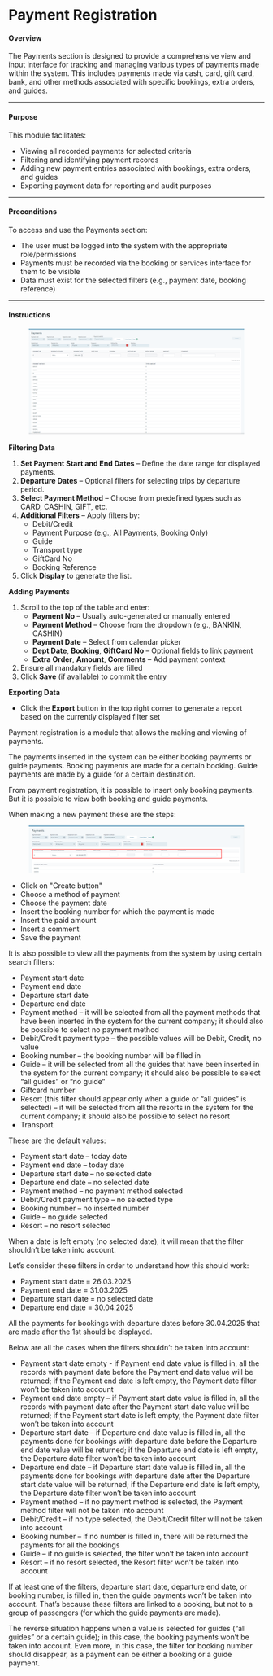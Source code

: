 # Payment Registration

#### Overview

The Payments section is designed to provide a comprehensive view and input interface for tracking and managing various types of payments made within the system. This includes payments made via cash, card, gift card, bank, and other methods associated with specific bookings, extra orders, and guides.

***

#### Purpose

This module facilitates:

* Viewing all recorded payments for selected criteria
* Filtering and identifying payment records
* Adding new payment entries associated with bookings, extra orders, and guides
* Exporting payment data for reporting and audit purposes

***

#### Preconditions

To access and use the Payments section:

* The user must be logged into the system with the appropriate role/permissions
* Payments must be recorded via the booking or services interface for them to be visible
* Data must exist for the selected filters (e.g., payment date, booking reference)

***

#### Instructions

<figure><img src="../.gitbook/assets/image (1) (1) (1) (1) (1) (1) (1) (1) (1) (1) (1).png" alt=""><figcaption></figcaption></figure>

**Filtering Data**

1. **Set Payment Start and End Dates** – Define the date range for displayed payments.
2. **Departure Dates** – Optional filters for selecting trips by departure period.
3. **Select Payment Method** – Choose from predefined types such as CARD, CASHIN, GIFT, etc.
4. **Additional Filters** – Apply filters by:
   * Debit/Credit
   * Payment Purpose (e.g., All Payments, Booking Only)
   * Guide
   * Transport type
   * GiftCard No
   * Booking Reference
5. Click **Display** to generate the list.

**Adding Payments**

1. Scroll to the top of the table and enter:
   * **Payment No** – Usually auto-generated or manually entered
   * **Payment Method** – Choose from the dropdown (e.g., BANKIN, CASHIN)
   * **Payment Date** – Select from calendar picker
   * **Dept Date**, **Booking**, **GiftCard No** – Optional fields to link payment
   * **Extra Order**, **Amount**, **Comments** – Add payment context
2. Ensure all mandatory fields are filled
3. Click **Save** (if available) to commit the entry

**Exporting Data**

* Click the **Export** button in the top right corner to generate a report based on the currently displayed filter set

Payment registration is a module that allows the making and viewing of payments.

The payments inserted in the system can be either booking payments or guide payments. Booking payments are made for a certain booking. Guide payments are made by a guide for a certain destination.

From payment registration, it is possible to insert only booking payments. But it is possible to view both booking and guide payments.

When making a new payment these are the steps:

<figure><img src="../.gitbook/assets/image (4) (1) (1) (1) (1) (1) (1) (1) (1) (1) (1) (1) (1) (1) (1) (1) (1) (1) (1) (1) (1) (1) (1) (1) (1) (1) (1) (1) (1) (1) (1) (1) (1) (1) (1).png" alt=""><figcaption></figcaption></figure>

* Click on "Create button"
* Choose a method of payment
* Choose the payment date
* Insert the booking number for which the payment is made
* Insert the paid amount
* Insert a comment
* Save the payment

It is also possible to view all the payments from the system by using certain search filters:

* Payment start date
* Payment end date
* Departure start date
* Departure end date
* Payment method – it will be selected from all the payment methods that have been inserted in the system for the current company; it should also be possible to select no payment method
* Debit/Credit payment type – the possible values will be Debit, Credit, no value
* Booking number – the booking number will be filled in
* Guide – it will be selected from all the guides that have been inserted in the system for the current company; it should also be possible to select “all guides” or “no guide”
* Giftcard number
* Resort (this filter should appear only when a guide or “all guides” is selected) – it will be selected from all the resorts in the system for the current company; it should also be possible to select no resort
* Transport

These are the default values:

* Payment start date – today date
* Payment end date – today date
* Departure start date – no selected date
* Departure end date – no selected date
* Payment method – no payment method selected
* Debit/Credit payment type – no selected type
* Booking number – no inserted number
* Guide – no guide selected
* Resort – no resort selected

When a date is left empty (no selected date), it will mean that the filter shouldn’t be taken into account.

Let’s consider these filters in order to understand how this should work:

* Payment start date = 26.03.2025
* Payment end date = 31.03.2025
* Departure start date = no selected date
* Departure end date =  30.04.2025

All the payments for bookings with departure dates before 30.04.2025 that are made after the 1st should be displayed.

Below are all the cases when the filters shouldn’t be taken into account:

* Payment start date empty - if Payment end date value is filled in, all the records with payment date before the Payment end date value will be returned; if the Payment end date is left empty, the Payment date filter won’t be taken into account
* Payment end date empty – if Payment start date value is filled in, all the records with payment date after the Payment start date value will be returned; if the Payment start date is left empty, the Payment date filter won’t be taken into account
* Departure start date – if Departure end date value is filled in, all the payments done for bookings with departure date before the Departure end date value will be returned; if the Departure end date is left empty, the Departure date filter won’t be taken into account
* Departure end date – if Departure start date value is filled in, all the payments done for bookings with departure date after the Departure start date value will be returned; if the Departure end date is left empty, the Departure date filter won’t be taken into account
* Payment method – if no payment method is selected, the Payment method filter will not be taken into account
* Debit/Credit – if no type selected, the Debit/Credit filter will not be taken into account
* Booking number – if no number is filled in, there will be returned the payments for all the bookings
* Guide – if no guide is selected, the filter won’t be taken into account
* Resort – if no resort selected, the Resort filter won’t be taken into account

If at least one of the filters, departure start date, departure end date, or booking number, is filled in, then the guide payments won’t be taken into account. That’s because these filters are linked to a booking, but not to a group of passengers (for which the guide payments are made).

The reverse situation happens when a value is selected for guides (“all guides” or a certain guide); in this case, the booking payments won’t be taken into account. Even more, in this case, the filter for booking number should disappear, as a payment can be either a booking or a guide payment.
